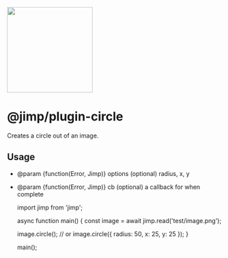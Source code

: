<img src="https://s3.amazonaws.com/pix.iemoji.com/images/emoji/apple/ios-11/256/crayon.png" width="200" height="200" />

<span class="citation" data-cites="jimp/plugin-circle">@jimp/plugin-circle</span>
=================================================================================

Creates a circle out of an image.

Usage
-----

-   <span class="citation" data-cites="param">@param</span> {function(Error, Jimp)} options (optional) radius, x, y
-   <span class="citation" data-cites="param">@param</span> {function(Error, Jimp)} cb (optional) a callback for when complete

    import jimp from 'jimp';

    async function main() {
      const image = await jimp.read('test/image.png');

      image.circle();
      // or
      image.circle({ radius: 50, x: 25, y: 25 });
    }

    main();
